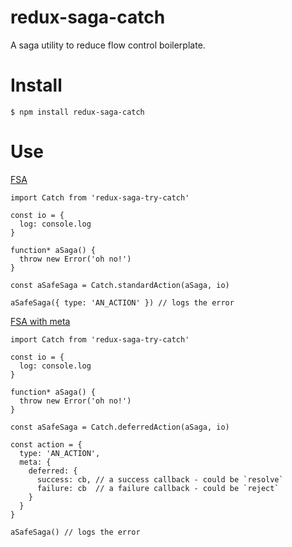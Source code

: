 # redux-saga-catch

A saga utility to reduce flow control boilerplate.

# Install

`$ npm install redux-saga-catch`

# Use

[FSA](https://github.com/redux-utilities/flux-standard-action)

```es
import Catch from 'redux-saga-try-catch'

const io = {
  log: console.log
}

function* aSaga() {
  throw new Error('oh no!')
}

const aSafeSaga = Catch.standardAction(aSaga, io)

aSafeSaga({ type: 'AN_ACTION' }) // logs the error
```

[FSA with meta](https://github.com/redux-utilities/flux-standard-action#meta)

```es
import Catch from 'redux-saga-try-catch'

const io = {
  log: console.log
}

function* aSaga() {
  throw new Error('oh no!')
}

const aSafeSaga = Catch.deferredAction(aSaga, io)

const action = { 
  type: 'AN_ACTION',
  meta: {
    deferred: { 
      success: cb, // a success callback - could be `resolve`
      failure: cb  // a failure callback - could be `reject`
    }
  }
}

aSafeSaga() // logs the error
```
